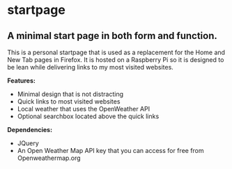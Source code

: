 # startpage
## A minimal start page in both form and function.

This is a personal startpage that is used as a replacement for the Home and New Tab pages in Firefox. It is hosted on a Raspberry Pi so it is designed to be lean while delivering links to my most visited websites.

**Features:**

- Minimal design that is not distracting
- Quick links to most visited websites
- Local weather that uses the OpenWeather API
- Optional searchbox located above the quick links

**Dependencies:**

- JQuery
- An Open Weather Map API key that you can access for free from Openweathermap.org
